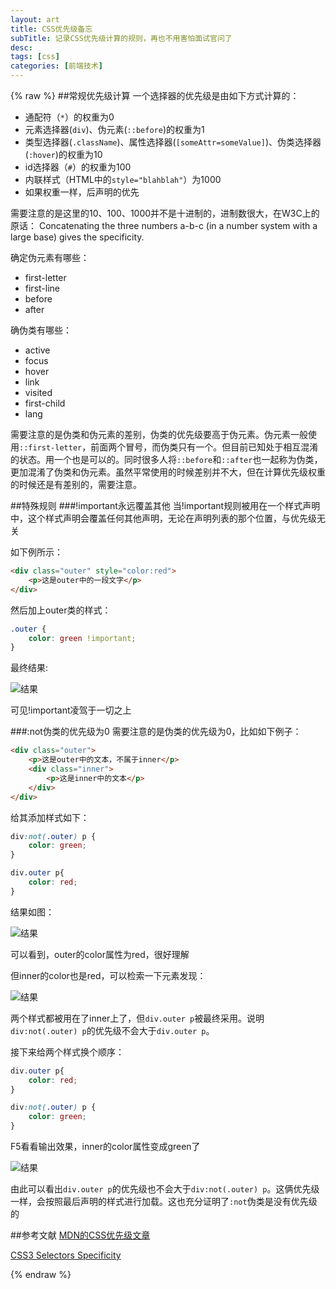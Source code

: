 ```yaml
---
layout: art
title: CSS优先级备忘
subTitle: 记录CSS优先级计算的规则，再也不用害怕面试官问了
desc: 
tags: [css]
categories: [前端技术]
---
```

{% raw %}
##常规优先级计算
一个选择器的优先级是由如下方式计算的：
* 通配符（```*```）的权重为0
* 元素选择器(```div```)、伪元素(```::before```)的权重为1
* 类型选择器(```.className```)、属性选择器(```[someAttr=someValue]```)、伪类选择器(```:hover```)的权重为10
* id选择器（```#```）的权重为100
* 内联样式（HTML中的```style="blahblah"```）为1000
* 如果权重一样，后声明的优先

需要注意的是这里的10、100、1000并不是十进制的，进制数很大，在W3C上的原话： Concatenating the three numbers a-b-c (in a number system with a large base) gives the specificity.

确定伪元素有哪些：
* first-letter
* first-line
* before
* after

确伪类有哪些：
* active
* focus
* hover
* link
* visited
* first-child
* lang

需要注意的是伪类和伪元素的差别，伪类的优先级要高于伪元素。伪元素一般使用```::first-letter```，前面两个冒号，而伪类只有一个。但目前已知处于相互混淆的状态。用一个也是可以的。同时很多人将```::before```和```::after```也一起称为伪类，更加混淆了伪类和伪元素。虽然平常使用的时候差别并不大，但在计算优先级权重的时候还是有差别的，需要注意。

##特殊规则
###!important永远覆盖其他
当!important规则被用在一个样式声明中，这个样式声明会覆盖任何其他声明，无论在声明列表的那个位置，与优先级无关

如下例所示：
```html
<div class="outer" style="color:red">
    <p>这是outer中的一段文字</p>
</div>
```

然后加上outer类的样式：
```css
.outer {
    color: green !important;
}
```
最终结果:

![结果](/img/selector_priority/1.png)

可见!important凌驾于一切之上

###:not伪类的优先级为0
需要注意的是伪类的优先级为0，比如如下例子：
```html
<div class="outer">
    <p>这是outer中的文本，不属于inner</p>
    <div class="inner">
        <p>这是inner中的文本</p>
    </div>
</div>
```
给其添加样式如下：
```css
div:not(.outer) p {
    color: green;
}

div.outer p{
    color: red;
}
```
结果如图：

![结果](/img/selector_priority/2.png)

可以看到，outer的color属性为red，很好理解

但inner的color也是red，可以检索一下元素发现：

![结果](/img/selector_priority/3.png)

两个样式都被用在了inner上了，但```div.outer p```被最终采用。说明```div:not(.outer) p```的优先级不会大于```div.outer p```。

接下来给两个样式换个顺序：
```css
div.outer p{
    color: red;
}

div:not(.outer) p {
    color: green;
}
```
F5看看输出效果，inner的color属性变成green了

![结果](/img/selector_priority/4.png)

由此可以看出```div.outer p```的优先级也不会大于```div:not(.outer) p```。这俩优先级一样，会按照最后声明的样式进行加载。这也充分证明了```:not```伪类是没有优先级的

##参考文献
[MDN的CSS优先级文章](https://developer.mozilla.org/zh-CN/docs/CSS/Specificity)

[CSS3 Selectors Specificity](http://www.w3.org/TR/selectors/#specificity)

{% endraw %}